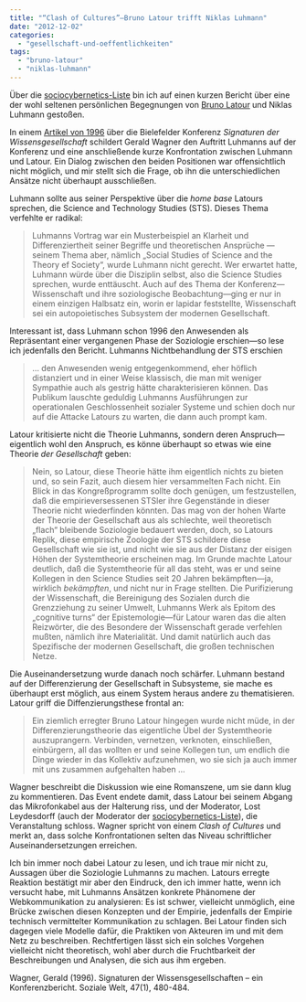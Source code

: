 ```yaml
---
title: "“Clash of Cultures”—Bruno Latour trifft Niklas Luhmann"
date: "2012-12-02"
categories: 
  - "gesellschaft-und-oeffentlichkeiten"
tags: 
  - "bruno-latour"
  - "niklas-luhmann"
---
```


Über die [sociocybernetics-Liste](http://groups.yahoo.com/group/sociocybernetics/ "sociocybernetics : DISCUSSION MAILING LIST") bin ich auf einen kurzen Bericht über eine der wohl seltenen persönlichen Begegnungen von [Bruno Latour](http://www.bruno-latour.fr/ "bruno-latour.fr") und Niklas Luhmann gestoßen.

In einem [Artikel von 1996](http://wittenbrink.net/lostandfound/2012/12/clash-of-culturesbruno-latour-trifft-niklas-luhmann/#note1 "Wagner, Gerald (1996). Signaturen der Wissensgesellschaften - ein Konferenzbericht. Soziale Welt, 47(1), 480-484.") über die Bielefelder Konferenz _Signaturen der Wissensgesellschaft_ schildert Gerald Wagner den Auftritt Luhmanns auf der Konferenz und eine anschließende kurze Konfrontation zwischen Luhmann und Latour. Ein Dialog zwischen den beiden Positionen war offensichtlich nicht möglich, und mir stellt sich die Frage, ob ihn die unterschiedlichen Ansätze nicht überhaupt ausschließen.

Luhmann sollte aus seiner Perspektive über die _home base_ Latours sprechen, die Science and Technology Studies (STS). Dieses Thema verfehlte er radikal:

> Luhmanns Vortrag war ein Musterbeispiel an Klarheit und Differenziertheit seiner Begriffe und theoretischen Ansprüche —seinem Thema aber, nämlich „Social Studies of Science and the Theory ef Society“, wurde Luhmann nicht gerecht. Wer erwartet hatte, Luhmann würde über die Disziplin selbst, also die Science Studies sprechen, wurde enttäuscht. Auch auf des Thema der Konferenz—Wissenschaft und ihre soziologische Beobachtung—ging er nur in einem einzigen Halbsatz ein, worin er lapidar feststellte, Wissenschaft sei ein autopoietisches Subsystem der modernen Gesellschaft.

Interessant ist, dass Luhmann schon 1996 den Anwesenden als Repräsentant einer vergangenen Phase der Soziologie erschien—so lese ich jedenfalls den Bericht. Luhmanns Nichtbehandlung der STS erschien

> … den Anwesenden wenig entgegenkommend, eher höflich distanziert und in einer Weise klassisch, die man mit weniger Sympathie auch als gestrig hätte charakterisieren können. Das Publikum lauschte geduldig Luhmanns Ausführungen zur operationalen Geschlossenheit sozialer Systeme und schien doch nur auf die Attacke Latours zu warten, die dann auch prompt kam.

Latour kritisierte nicht die Theorie Luhmanns, sondern deren Anspruch—eigentlich wohl den Anspruch, es könne überhaupt so etwas wie eine Theorie _der Gesellschaft_ geben:

> Nein, so Latour, diese Theorie hätte ihm eigentlich nichts zu bieten und, so sein Fazit, auch diesem hier versammelten Fach nicht. Ein Blick in das Kongreßprogramm sollte doch genügen, um festzustellen, daß die empirieversessenen STSler ihre Gegenstände in dieser Theorie nicht wiederfinden könnten. Das mag von der hohen Warte der Theorie der Gesellschaft aus als schlechte, weil theoretisch „flach“ bleibende Soziologie bedauert werden, doch, so Latours Replik, diese empirische Zoologie der STS schildere diese Gesellschaft wie sie ist, und nicht wie sie aus der Distanz der eisigen Höhen der Systemtheorie erscheinen mag. Im Grunde machte Latour deutlich, daß die Systemtheorie für all das steht, was er und seine Kollegen in den Science Studies seit 20 Jahren bekämpften—ja, wirklich _bekämpften_, und nicht nur in Frage stellten. Die Purifizierung der Wissenschaft, die Bereinigung des Sozialen durch die Grenzziehung zu seiner Umwelt, Luhmanns Werk als Epitom des „cognitive turns“ der Epistemologie—für Latour waren das die alten Reizwörter, die des Besondere der Wissenschaft gerade verfehlen mußten, nämlich ihre Materialität. Und damit natürlich auch das Spezifische der modernen Gesellschaft, die großen technischen Netze.

Die Auseinandersetzung wurde danach noch schärfer. Luhmann bestand auf der Differenzierung der Gesellschaft in Subsysteme, sie mache es überhaupt erst möglich, aus einem System heraus andere zu thematisieren. Latour griff die Diffenzierungsthese frontal an:

> Ein ziemlich erregter Bruno Latour hingegen wurde nicht müde, in der Differenzierungstheorie das eigentliche Übel der Systemtheorie auszuprangern. Verbinden, vernetzen, verknoten, einschließen, einbürgern, all das wollten er und seine Kollegen tun, um endlich die Dinge wieder in das Kollektiv aufzunehmen, wo sie sich ja auch immer mit uns zusammen aufgehalten haben …

Wagner beschreibt die Diskussion wie eine Romanszene, um sie dann klug zu kommentieren. Das Event endete damit, dass Latour bei seinem Abgang das Mikrofonkabel aus der Halterung riss, und der Moderator, Lost Leydesdorff (auch der Moderator der [sociocybernetics-Liste](http://groups.yahoo.com/group/sociocybernetics/ "sociocybernetics : DISCUSSION MAILING LIST")), die Veranstaltung schloss. Wagner spricht von einem _Clash of Cultures_ und merkt an, dass solche Konfrontationen selten das Niveau schriftlicher Auseinandersetzungen erreichen.

Ich bin immer noch dabei Latour zu lesen, und ich traue mir nicht zu, Aussagen über die Soziologie Luhmanns zu machen. Latours erregte Reaktion bestätigt mir aber den Eindruck, den ich immer hatte, wenn ich versucht habe, mit Luhmanns Ansätzen konkrete Phänomene der Webkommunikation zu analysieren: Es ist schwer, vielleicht unmöglich, eine Brücke zwischen diesen Konzepten und der Empirie, jedenfalls der Empirie technisch vermittelter Kommunikation zu schlagen. Bei Latour finden sich dagegen viele Modelle dafür, die Praktiken von Akteuren im und mit dem Netz zu beschreiben. Rechtfertigen lässt sich ein solches Vorgehen vielleicht nicht theoretisch, wohl aber durch die Fruchtbarkeit der Beschreibungen und Analysen, die sich aus ihm ergeben.

Wagner, Gerald (1996). Signaturen der Wissensgesellschaften – ein Konferenzbericht. Soziale Welt, 47(1), 480-484.

